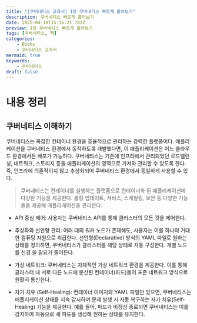 ```yaml
---
title: "[쿠버네티스 교과서] 1장 쿠버네티스 빠르게 훑어보기"
description: 쿠버네티스 빠르게 훑어보기
date: 2025-04-18T15:16:21.782Z
preview: 1장 쿠버네티스 빠르게 훑어보기
tags: [쿠버네티스, 책]
categories:
    - Books
    - 쿠버네티스 교과서
mermaid: true
keywords:
    - 쿠버네티스
draft: false
---
```


# 내용 정리

## 쿠버네티스 이해하기

쿠버네티스는 복잡한 컨테이너 환경을 효율적으로 관리하는 강력한 플랫폼이다.
애플리케이션을 쿠버네티스 환경에서 동작하도록 개발했다면, 이 애플리케이션은 어느 클라우드 환경에서든 배포가 가능하다.
쿠버네티스는 기존에 인프라에서 관리되었던 로드밸런싱, 네트워크, 스토리지 등을 애플리케이션의 영역으로 가져와 관리할 수 있도록 한다.
즉, 인프라에 의존적이지 않고 추상화되어 쿠버네티스 환경에서 동일하게 사용할 수 있다.

> 쿠버네티스는 컨테이너를 실행하는 플랫폼으로 컨테이너화 된 애플리케이션에 다양한 기능을 제공한다.
> 롤링 업데이트, 서비스, 스케일링, 보안 등 다양한 기능들을 제공해 애플리케이션을 관리한다.

- API 중심 제어: 사용자는 쿠버네티스 API를 통해 클러스터의 모든 것을 제어한다.

- 추상화와 선언형 관리: 여러 대의 워커 노드가 존재해도, 사용자는 이를 하나의 거대한 컴퓨팅 자원으로 취급한다. 선언형(Declarative) 방식의 YAML 파일로 원하는 상태를 정의하면, 쿠버네티스가 클러스터를 해당 상태로 자동 구성한다. 개별 노드를 신경 쓸 필요가 줄어든다.

- 가상 네트워크: 쿠버네티스는 자체적인 가상 네트워크 환경을 제공한다. 이를 통해 클러스터 내 서로 다른 노드에 분산된 컨테이너(파드)들이 표준 네트워크 방식으로 원활히 통신한다.

- 자가 치유 (Self-Healing): 컨테이너 이미지와 YAML 파일만 있으면, 쿠버네티스는 애플리케이션 상태를 지속 감시하며 문제 발생 시 자동 복구하는 자가 치유(Self-Healing) 기능을 제공한다. 예를 들어, 파드가 비정상 종료되면 쿠버네티스는 이를 감지하여 자동으로 새 파드를 생성해 원하는 상태를 유지한다.

